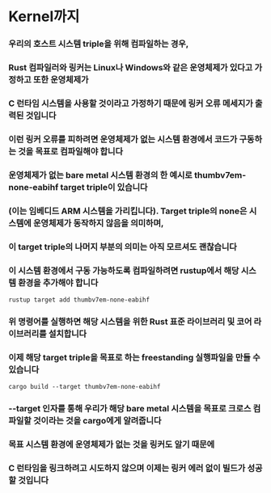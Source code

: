 # Kernel까지

### 우리의 호스트 시스템 triple을 위해 컴파일하는 경우,

### Rust 컴파일러와 링커는 Linux나 Windows와 같은 운영체제가 있다고 가정하고 또한 운영체제가

### C 런타임 시스템을 사용할 것이라고 가정하기 때문에 링커 오류 메세지가 출력된 것입니다

### 이런 링커 오류를 피하려면 운영체제가 없는 시스템 환경에서 코드가 구동하는 것을 목표로 컴파일해야 합니다

### 운영체제가 없는 bare metal 시스템 환경의 한 예시로 thumbv7em-none-eabihf target triple이 있습니다

### (이는 임베디드 ARM 시스템을 가리킵니다). Target triple의 none은 시스템에 운영체제가 동작하지 않음을 의미하며,

### 이 target triple의 나머지 부분의 의미는 아직 모르셔도 괜찮습니다

### 이 시스템 환경에서 구동 가능하도록 컴파일하려면 rustup에서 해당 시스템 환경을 추가해야 합니다

    rustup target add thumbv7em-none-eabihf

### 위 명령어를 실행하면 해당 시스템을 위한 Rust 표준 라이브러리 및 코어 라이브러리를 설치합니다

### 이제 해당 target triple을 목표로 하는 freestanding 실행파일을 만들 수 있습니다

    cargo build --target thumbv7em-none-eabihf

### --target 인자를 통해 우리가 해당 bare metal 시스템을 목표로 크로스 컴파일할 것이라는 것을 cargo에게 알려줍니다

### 목표 시스템 환경에 운영체제가 없는 것을 링커도 알기 때문에

### C 런타임을 링크하려고 시도하지 않으며 이제는 링커 에러 없이 빌드가 성공할 것입니다